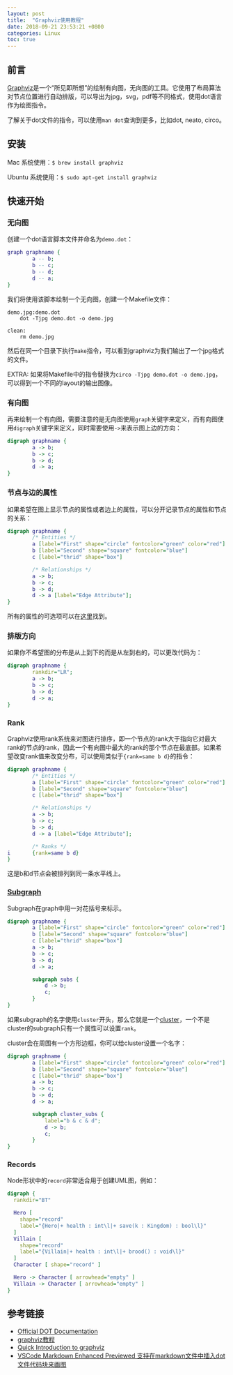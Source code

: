 ```yaml
---
layout: post
title:  "Graphviz使用教程"
date: 2018-09-21 23:53:21 +0800
categories: Linux
toc: true
---
```


## 前言

[Graphviz](http://graphviz.org/about/)是一个“所见即所想”的绘制有向图，无向图的工具。它使用了布局算法对节点位置进行自动排版，可以导出为jpg，svg，pdf等不同格式，使用dot语言作为绘图指令。

了解关于dot文件的指令，可以使用``man dot``查询到更多，比如dot, neato, circo。

## 安装

Mac 系统使用：``$ brew install graphviz``

Ubuntu 系统使用：``$ sudo apt-get install graphviz``

## 快速开始

### 无向图
创建一个dot语言脚本文件并命名为`demo.dot`：

```dot
graph graphname {
        a -- b;
        b -- c;
        b -- d;
        d -- a;
}
```

我们将使用该脚本绘制一个无向图，创建一个Makefile文件：

```
demo.jpg:demo.dot
	dot -Tjpg demo.dot -o demo.jpg

clean:
	rm demo.jpg
```

然后在同一个目录下执行``make``指令，可以看到graphviz为我们输出了一个jpg格式的文件。

EXTRA: 如果将Makefile中的指令替换为``circo -Tjpg demo.dot -o demo.jpg``，可以得到一个不同的layout的输出图像。

### 有向图

再来绘制一个有向图，需要注意的是无向图使用``graph``关键字来定义，而有向图使用``digraph``关键字来定义，同时需要使用``->``来表示图上边的方向：

```dot
digraph graphname {
        a -> b;
        b -> c;
        b -> d;
        d -> a;
}
```

### 节点与边的属性

如果希望在图上显示节点的属性或者边上的属性，可以分开记录节点的属性和节点的关系：

```dot
digraph graphname {
        /* Entities */
        a [label="First" shape="circle" fontcolor="green" color="red"]
        b [label="Second" shape="square" fontcolor="blue"]
        c [label="thrid" shape="box"]

        /* Relationships */
        a -> b;
        b -> c;
        b -> d;
        d -> a [label="Edge Attribute"];
}
```

所有的属性的可选项可以在[这里](https://www.graphviz.org/doc/info/attrs.html)找到。

### 排版方向

如果你不希望图的分布是从上到下的而是从左到右的，可以更改代码为：

```dot
digraph graphname {
        rankdir="LR";
        a -> b;
        b -> c;
        b -> d;
        d -> a;
}
```

### Rank

Graphviz使用rank系统来对图进行排序，即一个节点的rank大于指向它对最大rank的节点的rank，因此一个有向图中最大的rank的那个节点在最底部。如果希望改变rank值来改变分布，可以使用类似于``{rank=same b d}``的指令：

```dot
digraph graphname {
        /* Entities */
        a [label="First" shape="circle" fontcolor="green" color="red"]
        b [label="Second" shape="square" fontcolor="blue"]
        c [label="thrid" shape="box"]

        /* Relationships */
        a -> b;
        b -> c;
        b -> d;
        d -> a [label="Edge Attribute"];

        /* Ranks */
i       {rank=same b d}
}
```

这是b和d节点会被排列到同一条水平线上。

### [Subgraph](https://renenyffenegger.ch/notes/tools/Graphviz/elems/subgraph/index)

Subgraph在graph中用一对花括号来标示。

```dot
digraph graphname {
        a [label="First" shape="circle" fontcolor="green" color="red"]
        b [label="Second" shape="square" fontcolor="blue"]
        c [label="thrid" shape="box"]
        a -> b;
        b -> c;
        b -> d;
        d -> a;

        subgraph subs {
            d -> b;
            c;
        }
}
```

如果subgraph的名字使用``cluster``开头，那么它就是一个[cluster](https://renenyffenegger.ch/notes/tools/Graphviz/elems/cluster/index)，一个不是cluster的subgraph只有一个属性可以设置``rank``。

cluster会在周围有一个方形边框，你可以给cluster设置一个名字：

```dot
digraph graphname {
        a [label="First" shape="circle" fontcolor="green" color="red"]
        b [label="Second" shape="square" fontcolor="blue"]
        c [label="thrid" shape="box"]
        a -> b;
        b -> c;
        b -> d;
        d -> a;

        subgraph cluster_subs {
            label="b & c & d";
            d -> b;
            c;
        }
}
```

### Records

Node形状中的``record``非常适合用于创建UML图，例如：

```dot
digraph {
  rankdir="BT"

  Hero [ 
    shape="record"
    label="{Hero|+ health : int\l|+ save(k : Kingdom) : bool\l}"
  ]
  Villain [
    shape="record"
    label="{Villain|+ health : int\l|+ brood() : void\l}"
  ]
  Character [ shape="record" ]

  Hero -> Character [ arrowhead="empty" ]
  Villain -> Character [ arrowhead="empty" ]
}
```

## 参考链接
* [Official DOT Documentation](https://graphviz.gitlab.io/_pages/doc/info/lang.html)
* [graphviz教程](https://blog.csdn.net/mcgrady_tracy/article/details/47132485)
* [Quick Introduction to graphviz](https://www.worthe-it.co.za/programming/2017/09/19/quick-introduction-to-graphviz.html)
* [VSCode Markdown Enhanced Previewed 支持在markdown文件中插入dot文件代码块来画图](https://shd101wyy.github.io/markdown-preview-enhanced/#/diagrams)
